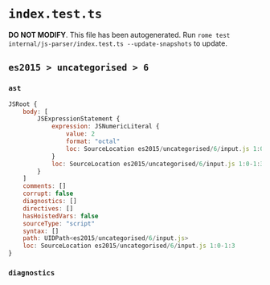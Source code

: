 # `index.test.ts`

**DO NOT MODIFY**. This file has been autogenerated. Run `rome test internal/js-parser/index.test.ts --update-snapshots` to update.

## `es2015 > uncategorised > 6`

### `ast`

```javascript
JSRoot {
	body: [
		JSExpressionStatement {
			expression: JSNumericLiteral {
				value: 2
				format: "octal"
				loc: SourceLocation es2015/uncategorised/6/input.js 1:0-1:3
			}
			loc: SourceLocation es2015/uncategorised/6/input.js 1:0-1:3
		}
	]
	comments: []
	corrupt: false
	diagnostics: []
	directives: []
	hasHoistedVars: false
	sourceType: "script"
	syntax: []
	path: UIDPath<es2015/uncategorised/6/input.js>
	loc: SourceLocation es2015/uncategorised/6/input.js 1:0-1:3
}
```

### `diagnostics`

```

```
